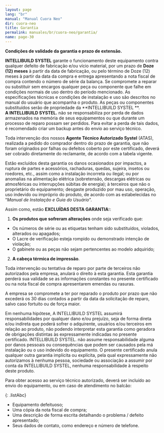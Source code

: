 ```yaml
---
layout: page
lang: "br"
manual: "Manual Cuora Neo"
dir: cuora-neo
title: Garantia
permalink: manuales/br/cuora-neo/garantia/
name: page-30
---
```

**Condições de validade da garantia e prazo de extensão.**

**INTELLIBUILD SYSTEL** garante o funcionamento deste equipamento contra qualquer defeito de fabricação e/ou vício material, por um prazo de **Doze (12) meses** à partir da data de fabricação, ou pelo término de Doze (12) meses à partir da data da compra e entrega apresentando a nota fiscal de compra contendo o número de série da balança. Se compromete a reparar ou substituir sem encargos qualquer peça ou componente que falhe em condições normais de uso dentro do período mencionado. As especificações técnicas e condições de instalação e uso são descritos no manual do usuário que acompanha o produto. As peças ou componentes substituídos serão de propriedade da **INTELLIBUILD SYSTEL **.<br>**A INTELLIBUILD SYSTEL.** não se responsabiliza por perda de dados armazenados na memória de seus equipamentos ou que durante um processo de reparo possam ser perdidos. Para evitar a perda de tais dados, é recomendado criar um backup antes do envio ao serviço técnico.

Toda intervenção dos nossos **Agente Técnico Autorizado Systel** (ATAS), realizada a pedido do comprador dentro do prazo de garantia, que não foram originados por falhas ou defeitos coberto por este certificado, deverá ser cobrado diretamente do reclamante, de acordo com a tabela vigente.

Estão excluídos desta garantia os danos ocasionados por impactos, a ruptura de partes e acessórios, rachaduras, quedas, sujeira, insetos ou roedores, etc., assim como a instalação incorreta ou ilegal; ou por anomalias na alimentação elétrica (sobretensão, descargas elétricas ou atmosféricas ou interrupções súbitas de energia); à terceiros que não o proprietário do equipamento; desgaste produzido por mau uso, operação, uso indevido ou impróprio do produto, de acordo com as estabelecidas no “_Manual de Instalação e Guia do Usuário_”.

Assim como, estão **EXCLUÍDAS DESTA GARANTIA:**:

1. **Os produtos que sofreram alterações** onde seja verificado que:
  - Os números de série ou as etiquetas tenham sido substituídos, violados, alterados ou apagados;
  - O Lacre de verificação esteja rompido ou demonstrado intenção de violação;
  - O gabinete ou as peças não sejam pertencentes ao modelo adquirido;

2. **A cabeça térmica de impressão**.

Toda intervenção ou tentativa de reparo por parte de terceiros não autorizados pela empresa, anulará o direito à esta garantia. Esta garantia perderá sua validade se as informações constantes no presente certificado ou na nota fiscal de compra apresentarem emendas ou rasuras.

A empresa se compromete a ter por reparado o produto por prazo que não excederá os 30 dias contados a partir da data da solicitação de reparo, salvo caso fortuito ou de força maior.

Em nenhuma hipótese, A INTELLIBUILD SYSTEL assumirá responsabilidades por qualquer dano e/ou prejuízo, seja de forma direta e/ou indireta que poderá sofrer o adquirente, usuários e/ou terceiros em relação ao produto, não podendo interpretar esta garantia como geradora de obrigações distintas às expressamente indicadas no presente certificado. INTELLIBUILD SYSTEL. não assume responsabilidade alguma por danos pessoais ou consequências que podem ser causados pela má instalação ou o uso indevido do equipamento. O presente certificado anula qualquer outra garantia implícita ou explícita, pela qual expressamente não autorizamos à nenhuma pessoa, sociedade ou associação a assumir por conta da INTELLIBUILD SYSTEL, nenhuma responsabilidade à respeito deste produto.

Para obter acesso ao serviço técnico autorizado, deverá ser incluído ao envio do equipamento, ou em caso de atendimento no balcão:

{: .listAbc}
- Equipamento defeituoso;
- Uma cópia da nota fiscal de compra;
- Uma descrição de forma escrita detalhando o problema / defeito apresentado;
- Seus dados de contato, como endereço e número de telefone.
